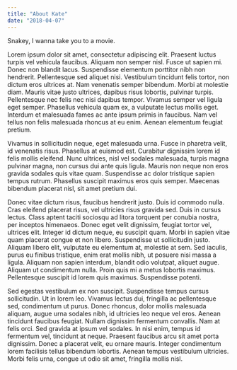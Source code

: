 ```yaml
---
title: "About Kate"
date: "2018-04-07"
---
```


Snakey, I wanna take you to a movie.

Lorem ipsum dolor sit amet, consectetur adipiscing elit. Praesent luctus turpis vel vehicula faucibus. Aliquam non semper nisl. Fusce ut sapien mi. Donec non blandit lacus. Suspendisse elementum porttitor nibh non hendrerit. Pellentesque sed aliquet nisi. Vestibulum tincidunt felis tortor, non dictum eros ultrices at. Nam venenatis semper bibendum. Morbi at molestie diam. Mauris vitae justo ultrices, dapibus risus lobortis, pulvinar turpis. Pellentesque nec felis nec nisi dapibus tempor. Vivamus semper vel ligula eget semper. Phasellus vehicula quam ex, a vulputate lectus mollis eget. Interdum et malesuada fames ac ante ipsum primis in faucibus. Nam vel tellus non felis malesuada rhoncus at eu enim. Aenean elementum feugiat pretium.

Vivamus in sollicitudin neque, eget malesuada urna. Fusce in pharetra velit, id venenatis risus. Phasellus at euismod est. Curabitur dignissim lorem id felis mollis eleifend. Nunc ultrices, nisl vel sodales malesuada, turpis magna pulvinar magna, non cursus dui ante quis ligula. Mauris non neque non eros gravida sodales quis vitae quam. Suspendisse ac dolor tristique sapien tempus rutrum. Phasellus suscipit maximus eros quis semper. Maecenas bibendum placerat nisl, sit amet pretium dui.

Donec vitae dictum risus, faucibus hendrerit justo. Duis id commodo nulla. Cras eleifend placerat risus, vel ultricies risus gravida sed. Duis in cursus lectus. Class aptent taciti sociosqu ad litora torquent per conubia nostra, per inceptos himenaeos. Donec eget velit dignissim, feugiat tortor vel, ultrices elit. Integer id dictum neque, eu suscipit quam. Morbi in sapien vitae quam placerat congue et non libero. Suspendisse ut sollicitudin justo. Aliquam libero elit, vulputate eu elementum at, molestie at sem. Sed iaculis, purus eu finibus tristique, enim erat mollis nibh, ut posuere nisi massa a ligula. Aliquam non sapien interdum, blandit odio volutpat, aliquet augue. Aliquam ut condimentum nulla. Proin quis mi a metus lobortis maximus. Pellentesque suscipit id lorem quis maximus. Suspendisse potenti.

Sed egestas vestibulum ex non suscipit. Suspendisse tempus cursus sollicitudin. Ut in lorem leo. Vivamus lectus dui, fringilla ac pellentesque sed, condimentum ut purus. Donec rhoncus, dolor mollis malesuada aliquam, augue urna sodales nibh, id ultricies leo neque vel eros. Aenean tincidunt faucibus feugiat. Nullam dignissim fermentum convallis. Nam at felis orci. Sed gravida at ipsum vel sodales. In nisi enim, tempus id fermentum vel, tincidunt at neque. Praesent faucibus arcu sit amet porta dignissim. Donec a placerat velit, eu ornare mauris. Integer condimentum lorem facilisis tellus bibendum lobortis. Aenean tempus vestibulum ultricies. Morbi felis urna, congue ut odio sit amet, fringilla mollis nisl.


